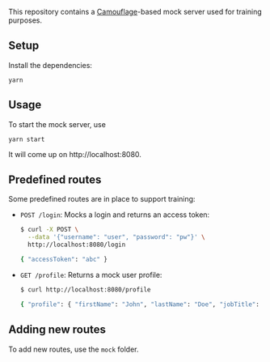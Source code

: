 This repository contains a [Camouflage](https://testinggospels.github.io/camouflage)-based mock server used for training purposes.

## Setup

Install the dependencies:

```shell
yarn
```

## Usage

To start the mock server, use

```shel
yarn start
```

It will come up on http://localhost:8080.

## Predefined routes

Some predefined routes are in place to support training:

- `POST /login`: Mocks a login and returns an access token:

  ```sh
  $ curl -X POST \
    --data '{"username": "user", "password": "pw"}' \
    http://localhost:8080/login

  { "accessToken": "abc" }
  ```

- `GET /profile`: Returns a mock user profile:

  ```sh
  $ curl http://localhost:8080/profile

  { "profile": { "firstName": "John", "lastName": "Doe", "jobTitle": "COBOL Architect" }}
  ```

## Adding new routes

To add new routes, use the `mock` folder.
